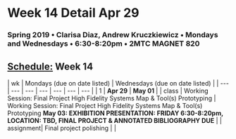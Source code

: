 # Week 14 Detail Apr 29

### Spring 2019 • Clarisa Diaz, Andrew Kruczkiewicz • Mondays and Wednesdays • 6:30-8:20pm • 2MTC MAGNET 820

## [Schedule:](./) Week 14

| wk | Mondays \(due on date listed\) | Wednesdays \(due on date listed\) |
| --- | --- | --- | --- | --- | --- | --- |
| 1 | **Apr 29** | **May 01** |
| class | Working Session: Final Project High Fidelity Systems Map & Tool(s) Prototyping  |  Working Session: Final Project High Fidelity Systems Map & Tool(s) Prototyping **May 03: EXHIBITION PRESENTATION: FRIDAY 6:30-8:20pm, LOCATION: TBD, FINAL PROJECT & ANNOTATED BIBLIOGRAPHY DUE** |
| assignment| Final project polishing  |   |
